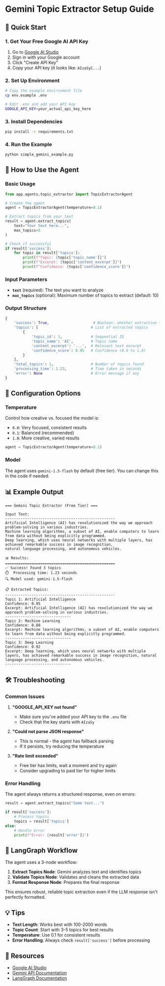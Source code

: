 # Gemini Topic Extractor Setup Guide

## 🚀 Quick Start

### 1. Get Your Free Google AI API Key

1. Go to [Google AI Studio](https://makersuite.google.com/app/apikey)
2. Sign in with your Google account
3. Click "Create API Key"
4. Copy your API key (it looks like: `AIzaSyC...`)

### 2. Set Up Environment

```bash
# Copy the example environment file
cp env.example .env

# Edit .env and add your API key
GOOGLE_API_KEY=your_actual_api_key_here
```

### 3. Install Dependencies

```bash
pip install -r requirements.txt
```

### 4. Run the Example

```bash
python simple_gemini_example.py
```

## 📝 How to Use the Agent

### Basic Usage

```python
from app.agents.topic_extractor import TopicExtractorAgent

# Create the agent
agent = TopicExtractorAgent(temperature=0.1)

# Extract topics from your text
result = agent.extract_topics(
    text="Your text here...",
    max_topics=5
)

# Check if successful
if result['success']:
    for topic in result['topics']:
        print(f"Topic: {topic['topic_name']}")
        print(f"Excerpt: {topic['content_excerpt']}")
        print(f"Confidence: {topic['confidence_score']}")
```

### Input Parameters

- **`text`** (required): The text you want to analyze
- **`max_topics`** (optional): Maximum number of topics to extract (default: 10)

### Output Structure

```python
{
    'success': True,                    # Boolean: whether extraction succeeded
    'topics': [                        # List of extracted topics
        {
            'topic_id': 1,             # Sequential ID
            'topic_name': 'AI',        # Topic name
            'content_excerpt': '...',  # Relevant text excerpt
            'confidence_score': 0.95   # Confidence (0.0 to 1.0)
        }
    ],
    'total_topics': 1,                 # Number of topics found
    'processing_time': 1.23,           # Time taken in seconds
    'error': None                      # Error message if any
}
```

## 🔧 Configuration Options

### Temperature
Control how creative vs. focused the model is:
- `0.0`: Very focused, consistent results
- `0.1`: Balanced (recommended)
- `1.0`: More creative, varied results

```python
agent = TopicExtractorAgent(temperature=0.1)
```

### Model
The agent uses `gemini-1.5-flash` by default (free tier). You can change this in the code if needed.

## 📊 Example Output

```
=== Gemini Topic Extractor (Free Tier) ===

Input Text:
--------------------------------------------------
Artificial Intelligence (AI) has revolutionized the way we approach problem-solving in various industries. 
Machine learning algorithms, a subset of AI, enable computers to learn from data without being explicitly programmed. 
Deep learning, which uses neural networks with multiple layers, has achieved remarkable success in image recognition, 
natural language processing, and autonomous vehicles.

📊 Results:
==================================================
✅ Success! Found 3 topics
⏱️  Processing time: 1.23 seconds
🔍 Model used: gemini-1.5-flash

📋 Extracted Topics:
--------------------------------------------------
Topic 1: Artificial Intelligence
Confidence: 0.95
Excerpt: Artificial Intelligence (AI) has revolutionized the way we approach problem-solving in various industries.
------------------------------
Topic 2: Machine Learning
Confidence: 0.88
Excerpt: Machine learning algorithms, a subset of AI, enable computers to learn from data without being explicitly programmed.
------------------------------
Topic 3: Deep Learning
Confidence: 0.92
Excerpt: Deep learning, which uses neural networks with multiple layers, has achieved remarkable success in image recognition, natural language processing, and autonomous vehicles.
------------------------------
```

## 🛠️ Troubleshooting

### Common Issues

1. **"GOOGLE_API_KEY not found"**
   - Make sure you've added your API key to the `.env` file
   - Check that the key starts with `AIzaSy`

2. **"Could not parse JSON response"**
   - This is normal - the agent has fallback parsing
   - If it persists, try reducing the temperature

3. **"Rate limit exceeded"**
   - Free tier has limits, wait a moment and try again
   - Consider upgrading to paid tier for higher limits

### Error Handling

The agent always returns a structured response, even on errors:

```python
result = agent.extract_topics("Some text...")

if result['success']:
    # Process topics
    topics = result['topics']
else:
    # Handle error
    print(f"Error: {result['error']}")
```

## 🎯 LangGraph Workflow

The agent uses a 3-node workflow:

1. **Extract Topics Node**: Gemini analyzes text and identifies topics
2. **Validate Topics Node**: Validates and cleans the extracted data
3. **Format Response Node**: Prepares the final response

This ensures robust, reliable topic extraction even if the LLM response isn't perfectly formatted.

## 💡 Tips

- **Text Length**: Works best with 100-2000 words
- **Topic Count**: Start with 3-5 topics for best results
- **Temperature**: Use 0.1 for consistent results
- **Error Handling**: Always check `result['success']` before processing

## 🔗 Resources

- [Google AI Studio](https://makersuite.google.com/app/apikey)
- [Gemini API Documentation](https://ai.google.dev/docs)
- [LangGraph Documentation](https://langchain-ai.github.io/langgraph/) 